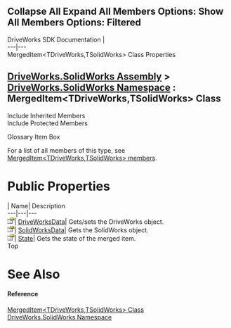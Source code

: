 Collapse All Expand All Members Options: Show All  Members Options: Filtered   
---  
DriveWorks SDK Documentation  |   
---|---  
MergedItem<TDriveWorks,TSolidWorks> Class Properties   
  
[DriveWorks.SolidWorks Assembly](topic13342.md) > [DriveWorks.SolidWorks Namespace](topic13345.md) : MergedItem<TDriveWorks,TSolidWorks> Class  
---  
  
Include Inherited Members    
Include Protected Members    


Glossary Item Box

For a list of all members of this type, see [MergedItem<TDriveWorks,TSolidWorks> members](topic13827.md).

# Public Properties

| Name| Description  
---|---|---  
![Public Property](dotnetimages/publicProperty.gif)| [DriveWorksData](topic13832.md)| Gets/sets the DriveWorks object.   
![Public Property](dotnetimages/publicProperty.gif)| [SolidWorksData](topic13833.md)| Gets the SolidWorks object.   
![Public Property](dotnetimages/publicProperty.gif)| [State](topic13834.md)| Gets the state of the merged item.   
Top

# See Also

#### Reference

[MergedItem<TDriveWorks,TSolidWorks> Class](topic13826.md)   
[DriveWorks.SolidWorks Namespace](topic13345.md)


